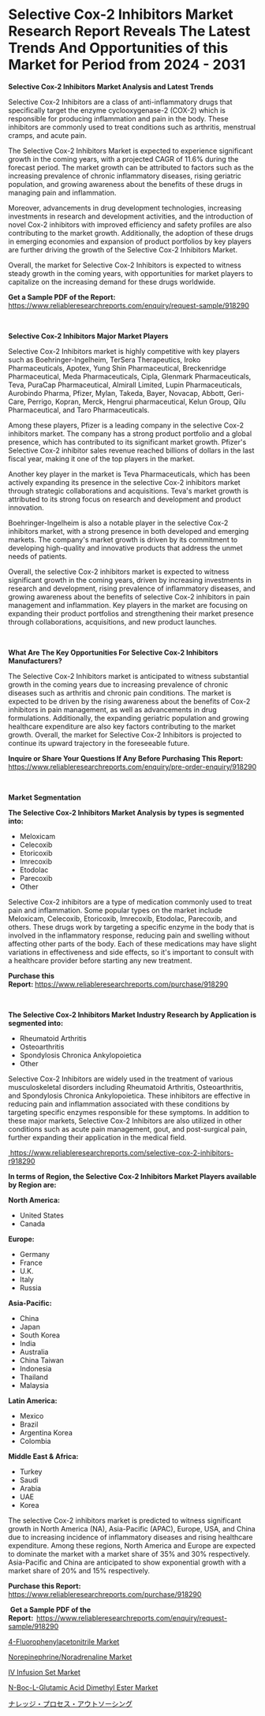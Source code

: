 <p><h1>Selective Cox-2 Inhibitors Market Research Report Reveals The Latest Trends And Opportunities of this Market for Period from 2024 - 2031</h1></p><p><strong>Selective Cox-2 Inhibitors Market Analysis and Latest Trends</strong></p>
<p><p>Selective Cox-2 Inhibitors are a class of anti-inflammatory drugs that specifically target the enzyme cyclooxygenase-2 (COX-2) which is responsible for producing inflammation and pain in the body. These inhibitors are commonly used to treat conditions such as arthritis, menstrual cramps, and acute pain.</p><p>The Selective Cox-2 Inhibitors Market is expected to experience significant growth in the coming years, with a projected CAGR of 11.6% during the forecast period. The market growth can be attributed to factors such as the increasing prevalence of chronic inflammatory diseases, rising geriatric population, and growing awareness about the benefits of these drugs in managing pain and inflammation.</p><p>Moreover, advancements in drug development technologies, increasing investments in research and development activities, and the introduction of novel Cox-2 inhibitors with improved efficiency and safety profiles are also contributing to the market growth. Additionally, the adoption of these drugs in emerging economies and expansion of product portfolios by key players are further driving the growth of the Selective Cox-2 Inhibitors Market.</p><p>Overall, the market for Selective Cox-2 Inhibitors is expected to witness steady growth in the coming years, with opportunities for market players to capitalize on the increasing demand for these drugs worldwide.</p></p>
<p><strong>Get a Sample PDF of the Report:&nbsp;</strong> <a href="https://www.reliableresearchreports.com/enquiry/request-sample/918290">https://www.reliableresearchreports.com/enquiry/request-sample/918290</a></p>
<p>&nbsp;</p>
<p><strong>Selective Cox-2 Inhibitors Major Market Players</strong></p>
<p><p>Selective Cox-2 Inhibitors market is highly competitive with key players such as Boehringer-Ingelheim, TerSera Therapeutics, Iroko Pharmaceuticals, Apotex, Yung Shin Pharmaceutical, Breckenridge Pharmaceutical, Meda Pharmaceuticals, Cipla, Glenmark Pharmaceuticals, Teva, PuraCap Pharmaceutical, Almirall Limited, Lupin Pharmaceuticals, Aurobindo Pharma, Pfizer, Mylan, Takeda, Bayer, Novacap, Abbott, Geri-Care, Perrigo, Kopran, Merck, Hengrui pharmaceutical, Kelun Group, Qilu Pharmaceutical, and Taro Pharmaceuticals.</p><p>Among these players, Pfizer is a leading company in the selective Cox-2 inhibitors market. The company has a strong product portfolio and a global presence, which has contributed to its significant market growth. Pfizer's Selective Cox-2 inhibitor sales revenue reached billions of dollars in the last fiscal year, making it one of the top players in the market.</p><p>Another key player in the market is Teva Pharmaceuticals, which has been actively expanding its presence in the selective Cox-2 inhibitors market through strategic collaborations and acquisitions. Teva's market growth is attributed to its strong focus on research and development and product innovation.</p><p>Boehringer-Ingelheim is also a notable player in the selective Cox-2 inhibitors market, with a strong presence in both developed and emerging markets. The company's market growth is driven by its commitment to developing high-quality and innovative products that address the unmet needs of patients.</p><p>Overall, the selective Cox-2 inhibitors market is expected to witness significant growth in the coming years, driven by increasing investments in research and development, rising prevalence of inflammatory diseases, and growing awareness about the benefits of selective Cox-2 inhibitors in pain management and inflammation. Key players in the market are focusing on expanding their product portfolios and strengthening their market presence through collaborations, acquisitions, and new product launches.</p></p>
<p>&nbsp;</p>
<p><strong>What Are The Key Opportunities For Selective Cox-2 Inhibitors Manufacturers?</strong></p>
<p><p>The Selective Cox-2 Inhibitors market is anticipated to witness substantial growth in the coming years due to increasing prevalence of chronic diseases such as arthritis and chronic pain conditions. The market is expected to be driven by the rising awareness about the benefits of Cox-2 inhibitors in pain management, as well as advancements in drug formulations. Additionally, the expanding geriatric population and growing healthcare expenditure are also key factors contributing to the market growth. Overall, the market for Selective Cox-2 Inhibitors is projected to continue its upward trajectory in the foreseeable future.</p></p>
<p><strong>Inquire or Share Your Questions If Any Before Purchasing This Report:</strong> <a href="https://www.reliableresearchreports.com/enquiry/pre-order-enquiry/918290">https://www.reliableresearchreports.com/enquiry/pre-order-enquiry/918290</a></p>
<p>&nbsp;</p>
<p><strong>Market Segmentation</strong></p>
<p><strong>The Selective Cox-2 Inhibitors Market Analysis by types is segmented into:</strong></p>
<p><ul><li>Meloxicam</li><li>Celecoxib</li><li>Etoricoxib</li><li>Imrecoxib</li><li>Etodolac</li><li>Parecoxib</li><li>Other</li></ul></p>
<p><p>Selective Cox-2 inhibitors are a type of medication commonly used to treat pain and inflammation. Some popular types on the market include Meloxicam, Celecoxib, Etoricoxib, Imrecoxib, Etodolac, Parecoxib, and others. These drugs work by targeting a specific enzyme in the body that is involved in the inflammatory response, reducing pain and swelling without affecting other parts of the body. Each of these medications may have slight variations in effectiveness and side effects, so it's important to consult with a healthcare provider before starting any new treatment.</p></p>
<p><strong>Purchase this Report:&nbsp;</strong><a href="https://www.reliableresearchreports.com/purchase/918290">https://www.reliableresearchreports.com/purchase/918290</a></p>
<p>&nbsp;</p>
<p><strong>The Selective Cox-2 Inhibitors Market Industry Research by Application is segmented into:</strong></p>
<p><ul><li>Rheumatoid Arthritis</li><li>Osteoarthritis</li><li>Spondylosis Chronica Ankylopoietica</li><li>Other</li></ul></p>
<p><p>Selective Cox-2 Inhibitors are widely used in the treatment of various musculoskeletal disorders including Rheumatoid Arthritis, Osteoarthritis, and Spondylosis Chronica Ankylopoietica. These inhibitors are effective in reducing pain and inflammation associated with these conditions by targeting specific enzymes responsible for these symptoms. In addition to these major markets, Selective Cox-2 Inhibitors are also utilized in other conditions such as acute pain management, gout, and post-surgical pain, further expanding their application in the medical field.</p></p>
<p><a href="https://www.reliableresearchreports.com/selective-cox-2-inhibitors-r918290">&nbsp;https://www.reliableresearchreports.com/selective-cox-2-inhibitors-r918290</a></p>
<p><strong>In terms of Region, the Selective Cox-2 Inhibitors Market Players available by Region are:</strong></p>
<p>
    <p> <strong> North America: </strong>
        <ul>
            <li>United States</li>
            <li>Canada</li>
        </ul>
        </p> 
    <p> <strong> Europe: </strong>
        <ul>
            <li>Germany</li>
            <li>France</li>
            <li>U.K.</li>
            <li>Italy</li>
            <li>Russia</li>
        </ul>
        </p> 
    <p> <strong> Asia-Pacific: </strong>
        <ul>
            <li>China</li>
            <li>Japan</li>
            <li>South Korea</li>
            <li>India</li>
            <li>Australia</li>
            <li>China Taiwan</li>
            <li>Indonesia</li>
            <li>Thailand</li>
            <li>Malaysia</li>
        </ul>
        </p> 
    <p> <strong> Latin America: </strong>
        <ul>
            <li>Mexico</li>
            <li>Brazil</li>
            <li>Argentina Korea</li>
            <li>Colombia</li>
        </ul>
        </p> 
    <p> <strong> Middle East & Africa: </strong>
        <ul>
            <li>Turkey</li>
            <li>Saudi</li>
            <li>Arabia</li>
            <li>UAE</li>
            <li>Korea</li>
        </ul>
    </p>
    </p>
<p><p>The selective Cox-2 inhibitors market is predicted to witness significant growth in North America (NA), Asia-Pacific (APAC), Europe, USA, and China due to increasing incidence of inflammatory diseases and rising healthcare expenditure. Among these regions, North America and Europe are expected to dominate the market with a market share of 35% and 30% respectively. Asia-Pacific and China are anticipated to show exponential growth with a market share of 20% and 15% respectively.</p></p>
<p><strong>Purchase this Report: </strong><a href="https://www.reliableresearchreports.com/purchase/918290">https://www.reliableresearchreports.com/purchase/918290</a></p>
<p>&nbsp;<strong>Get a Sample PDF of the Report:&nbsp;&nbsp;</strong><a href="https://www.reliableresearchreports.com/enquiry/request-sample/918290">https://www.reliableresearchreports.com/enquiry/request-sample/918290</a></p>
<p><strong></strong></p>
<p><p><a href="https://issuu.com/reportprime-2/docs/4-fluorophenylacetonitrile-market-size-2030.pptx">4-Fluorophenylacetonitrile Market</a></p><p><a href="https://github.com/cameroneffertz/Market-Research-Report-List-1/blob/main/norepinephrinenoradrenaline-market.md">Norepinephrine/Noradrenaline Market</a></p><p><a href="https://medium.com/@dellkoepp_34276/iv-infusion-set-market-analysis-and-sze-forecasted-for-period-from-2024-to-2031-6834e872581c">IV Infusion Set Market</a></p><p><a href="https://issuu.com/reportprime-2/docs/n-boc-l-glutamic-acid-dimethyl-ester-market-size-2">N-Boc-L-Glutamic Acid Dimethyl Ester Market</a></p><p><a href="https://github.com/vtbvgl20191192/Market-Research-Report-List-2/blob/main/348010347423.md">ナレッジ・プロセス・アウトソーシング</a></p></p>
